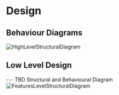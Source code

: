 # Design

## Behaviour Diagrams

![HighLevelStructuralDiagram](https://user-images.githubusercontent.com/80394921/114744471-5a7af080-9d6b-11eb-9eea-a244baea7fe4.png)


## Low Level Design 

--- TBD Structural and Behavioural Diagram
![FeaturesLevelStructuralDiagram](https://user-images.githubusercontent.com/80394921/114747162-29e88600-9d6e-11eb-9524-59b8e01f1f20.png)

